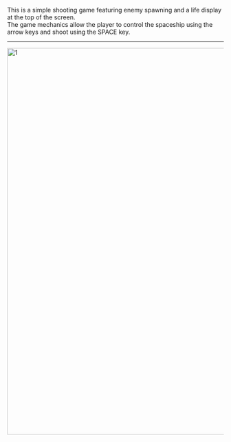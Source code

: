  This is a simple shooting game featuring enemy spawning and a life display at the top of the screen.</br>
 The game mechanics allow the player to control the spaceship using the arrow keys and shoot using the SPACE key.
<hr>
<img width="897" alt="1" src="https://github.com/Chidalgo007/ShootingGame/assets/145306497/3e2d31b9-8fe0-44c2-bcaf-010b0ff870ba">
